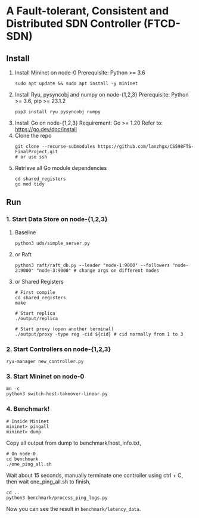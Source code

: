 # A Fault-tolerant, Consistent and Distributed SDN Controller (FTCD-SDN)

## Install
1. Install Mininet on node-0
Prerequisite: Python >= 3.6
    ```
    sudo apt update && sudo apt install -y mininet
    ```
2. Install Ryu, pysyncobj and numpy on node-{1,2,3}
Prerequisite: Python >= 3.6, pip >= 23.1.2
    ```
    pip3 install ryu pysyncobj numpy
    ```
3. Install Go on node-{1,2,3}
Requirement: Go >= 1.20
Refer to: https://go.dev/doc/install
4. Clone the repo
    ```
    git clone --recurse-submodules https://github.com/lanzhgx/CS598FTS-FinalProject.git
    # or use ssh
    ```
5. Retrieve all Go module dependencies
    ```
    cd shared_registers
    go mod tidy
    ```

## Run
### 1. Start Data Store on node-{1,2,3}
1. Baseline
    ```
    python3 uds/simple_server.py
    ```
2. or Raft
    ```
    python3 raft/raft_db.py --leader "node-1:9000" --followers "node-2:9000" "node-3:9000" # change args on different nodes
    ```
3. or Shared Registers
    ```
    # First compile
    cd shared_registers
    make

    # Start replica
    ./output/replica

    # Start proxy (open another terminal)
    ./output/proxy -type reg -cid ${cid} # cid normally from 1 to 3
    ```

### 2. Start Controllers on node-{1,2,3}
```
ryu-manager new_controller.py
```

### 3. Start Mininet on node-0
```
mn -c
python3 switch-host-takeover-linear.py
```

### 4. Benchmark!
```
# Inside Mininet
mininet> pingall
mininet> dump
```

Copy all output from dump to benchmark/host_info.txt,

```
# On node-0
cd benchmark
./one_ping_all.sh
```

Wait about 15 seconds, manually terminate one controller using ctrl + C, then wait one_ping_all.sh to finish,

```
cd ..
python3 benchmark/process_ping_logs.py
```

Now you can see the result in `benchmark/latency_data`.
